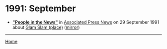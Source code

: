 # 1991: September

 - [**"People in the News"**](https://apnews.com/ead94f8086f35ea0b95cd202d06b49b5) in [Associated Press News](https://apnews.com/) on 29 September 1991 about [Glam Slam (place)](../../topics/place/glam-slam/index.md) ([mirror](https://web.archive.org/web/*/https://apnews.com/ead94f8086f35ea0b95cd202d06b49b5))

----

[Home](./)
